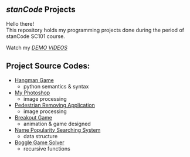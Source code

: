## *stanCode* Projects
Hello there!\
This repository holds my programming projects done during the period of stanCode SC101 course.

Watch my *[DEMO VIDEOS](https://drive.google.com/drive/folders/1BlXoCVwbiNA4-4oNDU7DkIhlmA2WE54A)*

## Project Source Codes:
* [Hangman Game](https://github.com/st5703/StanCode-Project/blob/main/StanCode%20projects/hangman_game/hangman.py)
   * python semantics & syntax
* [My Photoshop](https://github.com/st5703/StanCode-Project/blob/main/StanCode%20projects/my_photoshop/best_photoshop_award.py)
  * image processing
* [Pedestrian Removing Application](https://github.com/st5703/StanCode-Project/blob/main/StanCode%20projects/pedestrian_removing_application/stanCodoshop.py)
  * image processing
* [Breakout Game](https://github.com/st5703/StanCode-Project/blob/main/StanCode%20projects/break_out_game/breakout.py)
  * animation & game designed
* [Name Popularity Searching System](https://github.com/st5703/StanCode-Project/blob/main/StanCode%20projects/name_searching_system/babygraphics.py)
  * data structure
* [Boggle Game Solver](https://github.com/st5703/StanCode-Project/blob/main/StanCode%20projects/boggle_game_solver/boggle.py)
  * recursive functions
